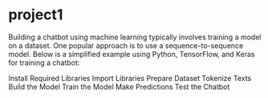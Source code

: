 # project1
Building a chatbot using machine learning typically involves training a model on a dataset. One popular approach is to use a sequence-to-sequence model. Below is a simplified example using Python, TensorFlow, and Keras for training a chatbot:

Install Required Libraries Import Libraries Prepare Dataset Tokenize Texts Build the Model Train the Model Make Predictions Test the Chatbot
